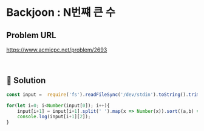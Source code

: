 
# Backjoon : N번쨰 큰 수

## Problem URL
https://www.acmicpc.net/problem/2693

<br/>

## 🚩 Solution
```js
const input =  require('fs').readFileSync('/dev/stdin').toString().trim().split('\n');

for(let i=0; i<Number(input[0]); i++){
    input[i+1] = input[i+1].split(' ').map(x => Number(x)).sort((a,b) => b-a);
    console.log(input[i+1][2]);
}
```